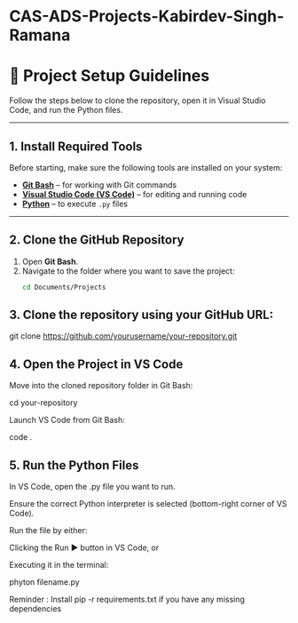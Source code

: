 # CAS-ADS-Projects-Kabirdev-Singh-Ramana

# 🧭 Project Setup Guidelines

Follow the steps below to clone the repository, open it in Visual Studio Code, and run the Python files.

---

## 1. Install Required Tools

Before starting, make sure the following tools are installed on your system:

- [**Git Bash**](https://git-scm.com/downloads) – for working with Git commands  
- [**Visual Studio Code (VS Code)**](https://code.visualstudio.com/) – for editing and running code  
- [**Python**](https://www.python.org/downloads/) – to execute `.py` files

---

## 2. Clone the GitHub Repository

1. Open **Git Bash**.  
2. Navigate to the folder where you want to save the project:
   ```bash
   cd Documents/Projects

## 3. Clone the repository using your GitHub URL:
git clone https://github.com/yourusername/your-repository.git

## 4. Open the Project in VS Code 
Move into the cloned repository folder in Git Bash:

cd your-repository

Launch VS Code from Git Bash:

code .

## 5. Run the Python Files 
In VS Code, open the .py file you want to run.

Ensure the correct Python interpreter is selected (bottom-right corner of VS Code).

Run the file by either:

Clicking the Run ▶ button in VS Code, or

Executing it in the terminal:

phyton filename.py

Reminder : 
Install pip -r requirements.txt if you have any missing dependencies
